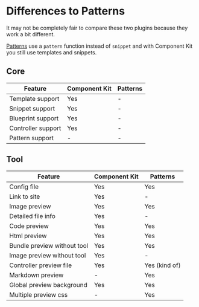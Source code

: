 # Differences to Patterns

It may not be completely fair to compare these two plugins because they work a bit different.

[Patterns](https://github.com/getkirby-plugins/patterns-plugin) use a `pattern` function instead of `snippet` and with Component Kit you still use templates and snippets.

## Core

| Feature                     | Component Kit | Patterns |
| --------------------------- | ------------- | -------- |
| Template support            | Yes           | -        |
| Snippet support             | Yes           | -        |
| Blueprint support           | Yes           | -        |
| Controller support          | Yes           | -        |
| Pattern support             | -             | -        |

## Tool

| Feature                     | Component Kit | Patterns      |
| --------------------------- | ------------- | ------------- |
| Config file                 | Yes           | Yes           |
| Link to site                | Yes           | -             |
| Image preview               | Yes           | Yes           |
| Detailed file info          | Yes           | -             |
| Code preview                | Yes           | Yes           |
| Html preview                | Yes           | Yes           |
| Bundle preview without tool | Yes           | Yes           |
| Image preview without tool  | Yes           | -             |
| Controller preview file     | Yes           | Yes (kind of) |
| Markdown preview            | -             | Yes           |
| Global preview background   | Yes           | Yes           |
| Multiple preview css        | -             | Yes           |